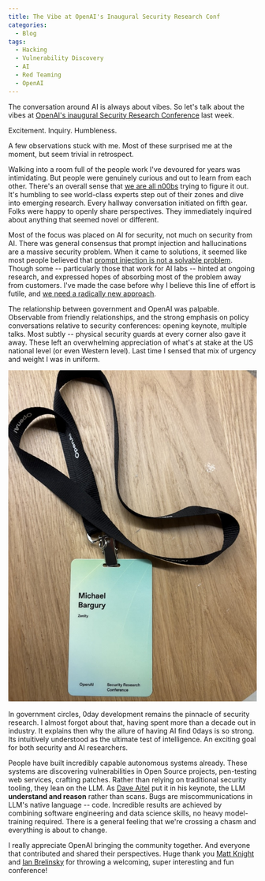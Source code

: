 ```yaml
---
title: The Vibe at OpenAI's Inaugural Security Research Conf
categories:
  - Blog
tags:
  - Hacking
  - Vulnerability Discovery
  - AI
  - Red Teaming
  - OpenAI
---
```


The conversation around AI is always about vibes.
So let's talk about the vibes at [OpenAI's inaugural Security Research Conference](https://www.linkedin.com/posts/daveaitel_thanks-everyone-for-coming-to-the-inaugural-activity-7324492962892046336-Gyu9) last week.

Excitement. Inquiry. Humbleness.

A few observations stuck with me.
Most of these surprised me at the moment, but seem trivial in retrospect.

Walking into a room full of the people work I've devoured for years was intimidating.
But people were genuinely curious and out to learn from each other.
There's an overall sense that [we are all n00bs](https://youtu.be/FH6P288i2PE?si=9TxeP06NUap2fJMk&t=2276) trying to figure it out.
It's humbling to see world-class experts step out of their zones and dive into emerging research.
Every hallway conversation initiated on fifth gear.
Folks were happy to openly share perspectives.
They immediately inquired about anything that seemed novel or different.

Most of the focus was placed on AI for security, not much on security from AI.
There was general consensus that prompt injection and hallucinations are a massive security problem.
When it came to solutions, it seemed like most people believed that [prompt injection is not a solvable problem](https://www.mbgsec.com/posts/2025-04-29-there-is-nothing-responsible-about-disclosure-of/).
Though some -- particularly those that work for AI labs -- hinted at ongoing research, and expressed hopes of absorbing most of the problem away from customers.
I've made the case before why I believe this line of effort is futile, and [we need a radically new approach](https://www.mbgsec.com/posts/2025-04-28-beyond-prompt-injection/).

The relationship between government and OpenAI was palpable.
Observable from friendly relationships, and the strong emphasis on policy conversations relative to security conferences: opening keynote, multiple talks.
Most subtly -- physical security guards at every corner also gave it away.
These left an overwhelming appreciation of what's at stake at the US national level (or even Western level).
Last time I sensed that mix of urgency and weight I was in uniform.

![OpenAI Security Research Conference Badge](../assets/images/2025-05-04-oai-security-conf-vibe/9741B7CF-7828-4E6C-AA0A-5A3644E1173D_1_105_c.jpeg)

In government circles, 0day development remains the pinnacle of security research.
I almost forgot about that, having spent more than a decade out in industry.
It explains then why the allure of having AI find 0days is so strong.
Its intuitively understood as the ultimate test of intelligence.
An exciting goal for both security and AI researchers.

People have built incredibly capable autonomous systems already.
These systems are discovering vulnerabilities in Open Source projects, pen-testing web services, crafting patches.
Rather than relying on traditional security tooling, they lean on the LLM.
As [Dave Aitel](https://x.com/daveaitel) put it in his keynote, the LLM **understand and reason** rather than scans.
Bugs are miscommunications in LLM's native language -- code.
Incredible results are achieved by combining software engineering and data science skills, no heavy model-training required. 
There is a general feeling that we're crossing a chasm and everything is about to change.

I really appreciate OpenAI bringing the community together.
And everyone that contributed and shared their perspectives.
Huge thank you [Matt Knight](https://www.linkedin.com/in/matthewfknight) and [Ian Brelinsky](https://www.linkedin.com/in/ianbre) for throwing a welcoming, super interesting and fun conference!